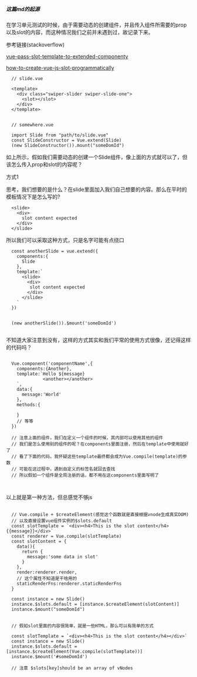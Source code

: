 ##### 这篇md的起源

在学习单元测试的时候，由于需要动态的创建组件，并且传入组件所需要的prop以及slot的内容，而这种情况我们之前并未遇到过，故记录下来。

参考链接(stackoverflow)

[vue-pass-slot-template-to-extended-componenty](https://stackoverflow.com/questions/43041145/vue-pass-slot-template-to-extended-component)


[how-to-create-vue-js-slot-programmatically](https://stackoverflow.com/questions/50150668/how-to-create-vue-js-slot-programmatically)

```
  // slide.vue

  <template>
    <div class="swiper-slider swiper-slide-one">
      <slot></slot>
    </div>
  </template>


  // somewhere.vue

  import Slide from "path/to/slide.vue"
  const SlideConstructor = Vue.extend(Slide)
  (new SlideConstructor()).mount("someDomId")

```

如上所示，假如我们需要动态的创建一个Slide组件，像上面的方式就可以了，但该怎么传入prop和slot的内容呢？

方式1

思考，我们想要的是什么？在slide里面加入我们自己想要的内容。那么在平时的模板情况下是怎么写的?

```
  <slide>
    <div>
      slot content expected
    </div>
  </slide>
```

所以我们可以采取这种方式，只是名字可能有点绕口

```
  const anotherSlide = vue.extend({
    components:{
      Slide
    },
    template:`
      <slide>      
        <div>
         slot content expected
        </div>
      </slide>
    `
  })


  (new anotherSlide()).$mount('someDomId')


```

不知道大家注意到没有，这样的方式其实和我们平常的使用方式很像，还记得这样的代码吗？

```

  Vue.component('componentName',{
    components:{Another},
    template:`Hello ${message}
              <another></another>    
    `,
    data:{
      message:'World'
    },
    methods:{

    }
    // 等等
  })

  // 注意上面的组件，我们在定义一个组件的时候，其内部可以使用其他的组件
  // 我们是怎么使用别的组件的呢？在components里面注册，然后在template中使用就好了
  // 看了下面的代码，我怀疑这些template最终都会成为Vue.compile(template)的参数
  // 可能在这过程中，遇到自定义的标签名就回去查找
  // 所以假如一个组件是全局注册的话，都不用在这components里面写明了



```

以上就是第一种方法，但总感觉不够js

```

  // Vue.compile + $createElement(感觉这个函数就是直接根据vnode生成真实DOM)
  // 以及直接设置vue组件实例的$slots.default
  const slotTemplate = `<div><h4>This is the slot content</h4>{{message}}</div>`
  const renderer = Vue.compile(slotTemplate)
  const slotContent = {
    data(){
      return {
        message:'some data in slot'
      }
    },
    render:renderer.render,
    // 这个属性不知道是干啥用的
    staticRenderFns:renderer.staticRenderFns
  }

  const instance = new Slide()
  instance.$slots.default = [instance.$createElement(slotContent)]
  instance.$mount("someDomId")


  // 假如slot里面的内容很简单，就是一些HTML，那么可以有简单的方式

  const slotTemplate = `<div><h4>This is the slot content</h4></div>`
  const instance = new Slide()
  instance.$slots.default = [instance.$createElement(Vue.compile(slotTemplate))]
  instance.$mount('#someDomId')

  // 注意 $slots[key]should be an array of vNodes













```
